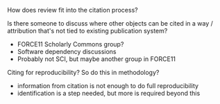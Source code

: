How does review fit into the citation process?


Is there someone to discuss where other objects can be cited in a way / attribution that's not tied to existing publication system?
- FORCE11 Scholarly Commons group?
- Software dependency discussions
- Probably not SCI, but maybe another group in FORCE11

Citing for reproducibility? So do this in methodology?
- information from citation is not enough to do full reproducibility
- identification is a step needed, but more is required beyond this
